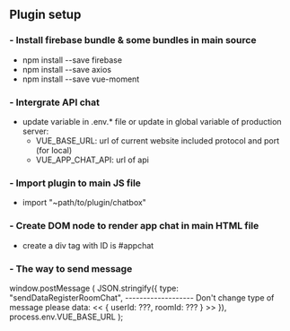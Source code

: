 ## Plugin setup

### - Install firebase bundle & some bundles in main source

- npm install --save firebase
- npm install --save axios
- npm install --save vue-moment

### - Intergrate API chat

- update variable in .env.\* file or update in global variable of production server:
  - VUE_BASE_URL: url of current website included protocol and port (for local)
  - VUE_APP_CHAT_API: url of api

### - Import plugin to main JS file

- import "~path/to/plugin/chatbox"

### - Create DOM node to render app chat in main HTML file

- create a div tag with ID is #appchat

### - The way to send message

window.postMessage (
  JSON.stringify({
    type: "sendDataRegisterRoomChat", ------------------- Don't change type of message please
    data: << { userId: ???, roomId: ??? } >>
  }),
  process.env.VUE_BASE_URL
);
